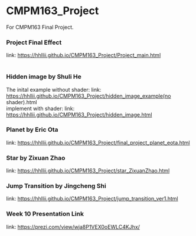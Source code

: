 # CMPM163_Project
For CMPM163 Final Project.
### Project Final Effect
link: https://hhllii.github.io/CMPM163_Project/Project_main.html <br>
<br>
### Hidden image by Shuli He
The inital example without shader:
link: https://hhllii.github.io/CMPM163_Project/hidden_image_example(no shader).html <br>
implement with shader:
link: https://hhllii.github.io/CMPM163_Project/hidden_image.html <br>

### Planet by Eric Ota
link: https://hhllii.github.io/CMPM163_Project/final_project_planet_eota.html <br>

### Star by Zixuan Zhao
link: https://hhllii.github.io/CMPM163_Project/star_ZixuanZhao.html <br>

### Jump Transition by Jingcheng Shi
link: https://hhllii.github.io/CMPM163_Project/jump_transition_ver1.html <br>

### Week 10 Presentation Link
link: https://prezi.com/view/wja8P1VEX0oEWLC4KJhx/ <br>
